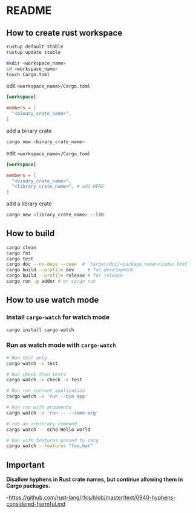 # README
## How to create rust workspace

```bash
rustup default stable
rustup update stable

mkdir <workspace_name>
cd <workspace_name>
touch Cargo.toml
```

edit `<workspace_name>/Cargo.toml`

```toml
[workspace]

members = [
  "<binary_crate_name>",
]
```

add a binary crate

```bash
cargo new <binary_crate_name>
```

edit `<workspace_name>/Cargo.toml`

```toml
[workspace]

members = [
  "<binary_crate_name>",
  "<library_crate_name>", # add HERE
]
```

add a library crate

```bash
cargo new <library_crate_name> --lib
```

## How to build

```bash
cargo clean
cargo fmt
cargo test
cargo doc --no-deps --open  # `target/doc/<package_name>/index.html`
cargo build --profile dev     # for development
cargo build --profile release # for release
cargo run -p adder # or cargo run
```

## How to use watch mode

### Install `cargo-watch` for watch mode

```bash
cargo install cargo-watch
```

### Run as watch mode with `cargo-watch`

```bash
# Run test only
cargo watch -x test

# Run check then tests
cargo watch -x check -x test

# Run run current application
cargo watch -x 'run --bin app'

# Run run with arguments
cargo watch -x 'run -- --some-arg'

# run an arbitrary command
cargo watch -- echo Hello world

# Run with features passed to carg
cargo watch --features "foo,bar"
```

## Important

**Disallow hyphens in Rust crate names, but continue allowing them in Cargo packages.**

-<https://github.com/rust-lang/rfcs/blob/master/text/0940-hyphens-considered-harmful.md>
